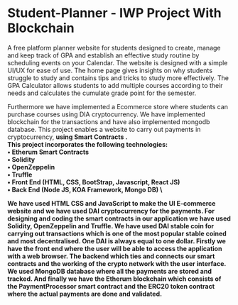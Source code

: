 # Student-Planner - IWP Project With Blockchain 
A free platform planner website for students designed to create, manage and keep track of GPA and establish an effective study routine by scheduling events on your Calendar.
The website is designed with a simple UI/UX for ease of use. The home page gives insights on why students struggle to study and contains tips and tricks to study more effectively.
The GPA Calculator allows students to add multiple courses according to their needs and calculates the cumulate grade point for the semester.

Furthermore we have implemented a Ecommerce store where students can purchase courses using DIA cryptocurrency. We have implemented blockchain for the transactions and have also implemented mongodb database.
This project enables a website to carry out payments in cryptocurrency, <strong>using Smart Contracts<strong> . \
This project incorporates the following technologies: \
• Etherum Smart Contracts \
• Solidity \
• OpenZeppelin \
• Truffle \
• Front End (HTML, CSS, BootStrap, Javascript, React JS) \
• Back End (Node JS, KOA Framework, Mongo DB) \

We have used HTML CSS and JavaScript to make the UI E-commerce website
and we have used DAI cryptocurrency for the payments.
For designing and coding the smart contracts in our application we have used
Solidity, OpenZeppelin and Truffle.
We have used DAI stable coin for carrying out transactions which is one of
the most popular stable coined and most decentralised.
One DAI is always equal to one dollar.
Firstly we have the front end where the user will be able to access the
application with a web browser.
The backend which ties and connects our smart contracts and the working of
the crypto network with the user interface.
We used MongoDB database where all the payments are stored and tracked.
And finally we have the Etherum blockchain which consists of the
PaymentProcessor smart contract and the ERC20 token contract where the
actual payments are done and validated.

